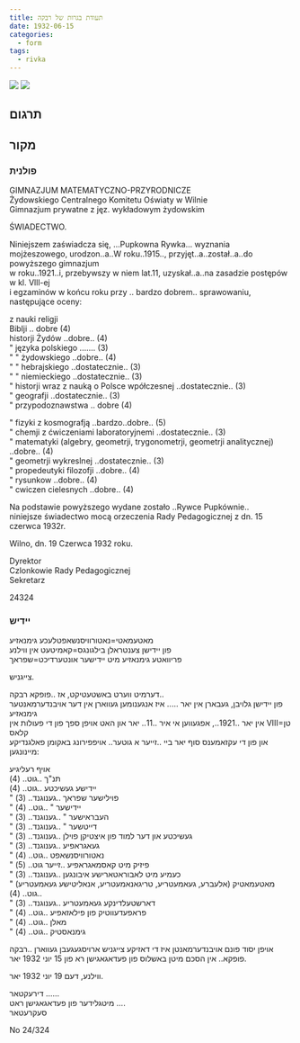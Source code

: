 ```yaml
---
title: תעודת בגרות של רבקה
date: 1932-06-15
categories:
  - form
tags:
  - rivka
---
```


![](/pupko-papers/assets/images/1932-06-15-rywka-gimnazjum-1.jpg)
![](/pupko-papers/assets/images/1932-06-15-rywka-gimnazjum-2.jpg)


## תרגום


## מקור

### פולנית
GIMNAZJUM MATEMATYCZNO-PRZYRODNICZE  
Żydowskiego Centralnego Komitetu Oświaty w Wilnie  
Gimnazjum prywatne z jęz. wykładowym żydowskim  

ŚWIADECTWO.

Niniejszem zaświadcza się, ...Pupkowna Rywka... wyznania  
mojżeszowego, urodzon..a..W roku..1915.., przyjęt..a..został..a..do powyższego gimnazjum  
w roku..1921..i, przebywszy w niem lat.11, uzyskał..a..na zasadzie postępów w kl. Vlll-ej  
i egzaminów w końcu roku przy .. bardzo dobrem.. sprawowaniu, następujące oceny:  

z nauki religji  
Biblji .. dobre (4)  
historji Żydów ..dobre.. (4)  
" języka polskiego .......  (3)  
" " żydowskiego ..dobre.. (4)  
" " hebrajskiego ..dostatecznie.. (3)  
" " niemieckiego ..dostatecznie.. (3)  
" historji wraz z nauką
  o Polsce wpółczesnej ..dostatecznie.. (3)  
" geografji ..dostatecznie.. (3)  
" przypodoznawstwa .. dobre (4)  

" fizyki z kosmografją ..bardzo..dobre.. (5)  
" chemji z ćwiczeniami laboratoryjnemi ..dostatecznie.. (3)  
" matematyki (algebry, geometrji, trygonometrji, geometrji analitycznej) ..dobre.. (4)  
" geometrji wykreslnej ..dostatecznie.. (3)  
" propedeutyki filozofji ..dobre.. (4)  
" rysunkow ..dobre.. (4)  
" cwiczen cielesnych ..dobre.. (4)  


Na podstawie powyższego wydane zostało ..Rywce Pupkównie..  
niniejsze świadectwo mocą orzeczenia Rady Pedagogicznej z dn. 15 czerwca 1932r.  

Wilno, dn. 19 Czerwca 1932 roku.  

Dyrektor  
Czlonkowie Rady Pedagogicznej  
Sekretarz  

24324


### יידיש
מאטעמאטי=נאטורוויסנשאפטלעכע גימנאזיע  
פון יידישן צענטראלן בילגונגס=קאמיטעט אין ווילנע  
פריוואטע גימנאזיע מיט יידישער אונטערדיכט=שפראך  

צייגניש.  

דערמיט ווערט באשטעטיקט, אז ..פופקא רבקה..  
פון יידישן גלויבן, געבארן אין יאר ..... איז אנגענומען געווארן אין דער אויבנדערמאנטער גימנאזיע  
אין יאר ..1921.., אפגעווען אי איר ..11.. יאר און האט אויפן ספך פון די פעולות אין VIII=טן קלאס  
און פון די עקזאמענס סוף יאר ביי ..זייער א גוטער.. אויפפירונג באקומן פאלגנדיקע מיינונגען:  

אויף רעליגיע  
תנ"ך ..גוט.. (4)  
יידישע געשיכטע ..גוט.. (4)  
" פוילישער שפראך ..גענוגנד.. (3)  
" יידישער " ..גוט.. (4)  
" העבראישער " ..גענוגנד.. (3)  
" דייטשער " ..גענוגנד.. (3)  
" געשיכטע און דער למוד פון איצטיקן פוילן ..גענוגנד.. (3)  
" געאגראפיע ..גענוגנד.. (3)  
" נאטורוויסנשאפט ..גוט.. (4)  
" פיזיק מיט קאסמאגראפיע ..זייער גוט.. (5)  
" כעמיע מיט לאבוראטארישע איבונגען ..גענוגנד.. (3)  
" מאטעמאטיק (אלעברע, געאמעטריע, טריגאנאמעטריע, אנאליטישע געאמעטריע) ..גוט.. (4)  
" דארשטעלדינקע געאמעטריע ..גענוגנד.. (3)  
" פראפעדעווטיק פון פילאזאפיע ..גוט.. (4)  
" מאלן ..גוט.. (4)  
" גימנאסטיק ..גוט.. (4)  

אויפן יסוד פונם אויבנדערמאנטן איז די דאזיקע צייגניש ארויסגעגעבן געווארן ..רבקה
פופקא.. אין הסכם מיטן באשלוס פון פעדאגאגישן רא פון 15 יוני 1932 יאר.

ווילנע, דעם 19 יוני 1932 יאר.

דירעקטאר ......  
מיטגלידער פון פעדאגאגישן ראט ....  
סעקרעטאר  

No 24/324  
